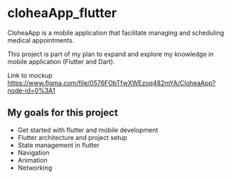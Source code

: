 # cloheaApp_flutter

CloheaApp is a mobile application that facilitate managing and scheduling medical appointments.

This project is part of my plan to expand and explore my knowledge in mobile application (Flutter and Dart).

Link to mockup https://www.figma.com/file/0576FObTfwXWEzoq482mYA/CloheaApp?node-id=0%3A1

## My goals for this project

-   Get started with flutter and mobile development
-   Flutter architecture and project setup
-   State management in flutter
-   Navigation
-   Animation
-   Networking
